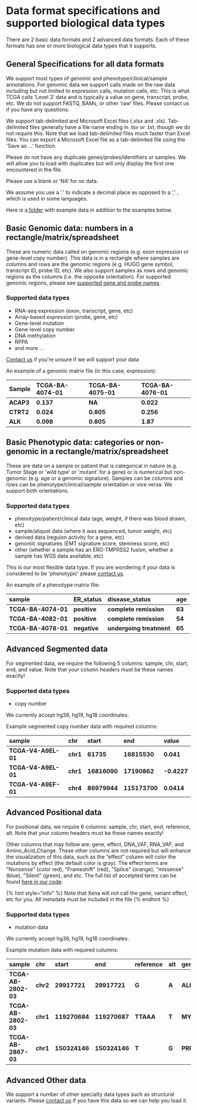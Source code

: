 # Data format specifications and supported biological data types

There are 2 basic data formats and 2 advanced data formats. Each of these formats has one or more biological data types that it supports.

## General Specifications for all data formats

We support most types of genomic and phenotype/clinical/sample annotations. For genomic data we support calls made on the raw data including but not limited to expression calls, mutation calls, etc. This is what TCGA calls ‘Level 3’ data and is typically a value on gene, transcript, probe, etc. We do not support FASTQ, BAMs, or other ‘raw’ files. Please contact us if you have any questions.

We support tab-delimited and Microsoft Excel files \(.xlsx and .xls\). Tab-delimited files generally have a file name ending in .tsv or .txt, though we do not require this. Note that we load tab-delimited files much faster than Excel files. You can export a Microsoft Excel file as a tab-delimited file using the 'Save as ...' function.

Please do not have any duplicate genes/probes/identifiers or samples. We will allow you to load with duplicates but will only display the first one encountered in the file.

Please use a blank or ‘NA’ for no data.

We assume you use a '.' to indicate a decimal place as opposed to a ',' , which is used in some languages.

Here is a[ folder](https://drive.google.com/file/d/0BxeGFxkAhivXVkwyMmh2cVZ6U00) with example data in addition to the examples below.

## **Basic Genomic data: numbers in a rectangle/matrix/spreadsheet**

These are numeric data called on genomic regions \(e.g. exon expression or gene-level copy number\). This data is in a rectangle where samples are columns and rows are the genomic regions \(e.g. HUGO gene symbol, transcript ID, probe ID, etc\). We also support samples as rows and genomic regions as the columns \(i.e. the opposite orientation\). For supported genomic regions, please see [supported gene and probe names](supported-gene-and-probe-names.md).

### Supported data types

* RNA-seq expression \(exon, transcript, gene, etc\)
* Array-based expression \(probe, gene, etc\)
* Gene-level mutation
* Gene-level copy number
* DNA methylation
* RPPA
* and more ...

[Contact us](../contact-us.md) if you're unsure if we will support your data

An example of a genomic matrix file \(in this case, expression\):

| **Sample** | **TCGA-BA-4074-01** | **TCGA-BA-4075-01** | **TCGA-BA-4076-01** |
| :--- | :--- | :--- | :--- |
| **ACAP3** | **0.137** | **NA** | **0.022** |
| **CTRT2** | **0.024** | **0.805** | **0.256** |
| **ALK** | **0.098** | **0.805** | **1.87** |

## Basic Phenotypic data: categories or non-genomic in a rectangle/**matrix/spreadsheet**

These are data on a sample or patient that is categorical in nature \(e.g. Tumor Stage or 'wild type' or 'mutant' for a gene\) or is numerical but non-genomic \(e.g. age or a genomic signature\). Samples can be columns and rows can be phenotype/clinical/sample orientation or vice versa. We support both orientations.

### Supported data types

* phenotype/patient/clinical data \(age, weight, if there was blood drawn, etc\)
* sample/aliquot data \(where it was sequenced, tumor weight, etc\)
* derived data \(regulon activity for a gene, etc\)
* genomic signatures \(EMT signature score, stemness score, etc\)
* other \(whether a sample has an ERG-TMPRSS2 fusion, whether a sample has WGS data available, etc\)

This is our most flexible data type. If you are wondering if your data is considered to be 'phenotypic' please [contact us](../contact-us.md).

An example of a phenotype matrix file:

| **sample** | **ER\_status** | **disease\_status** | **age** |
| :--- | :--- | :--- | :--- |
| **TCGA-BA-4074-01** | **positive** | **complete remission** | **63** |
| **TCGA-BA-4082-01** | **positive** | **complete remission** | **54** |
| **TCGA-BA-4078-01** | **negative** | **undergoing treatment** | **65** |

## **Advanced Segmented data**

For segmented data, we require the following 5 columns: sample, chr, start, end, and value. Note that your column headers must be these names exactly!

### Supported data types

* copy number

We currently accept hg38, hg19, hg18 coordinates.

Example segmented copy number data with required columns:

| **sample** | **chr** | **start** | **end** | **value** |
| :--- | :--- | :--- | :--- | :--- |
| **TCGA-V4-A9EL-01** | **chr1** | **61735** | **16815530** | **0.041** |
| **TCGA-V4-A9EL-01** | **chr1** | **16816090** | **17190862** | **-0.4227** |
| **TCGA-V4-A9EF-01** | **chr4** | **86979944** | **115173700** | **0.0414** |

## **Advanced Positional data**

For positional data, we require 6 columns: sample, chr, start, end, reference, alt. Note that your column headers must be these names exactly!

Other columns that may follow are: gene, effect, DNA\_VAF, RNA\_VAF, and Amino\_Acid\_Change. These other columns are not required but will enhance the visualization of this data, such as the “effect” column will color the mutations by effect \(the default color is gray\). The effect terms are "Nonsense" \(color red\), "Frameshift" \(red\), "Splice" \(orange\), "missense" \(blue\), "Silent" \(green\), and etc. The full list of accetpted terms can be found [here in our code](https://github.com/ucscXena/ucsc-xena-client/blob/master/js/models/mutationVector.js#L85).

{% hint style="info" %}
Note that Xena will not call the gene, variant effect, etc for you. All metadata must be included in the file
{% endhint %}

### Supported data types

* mutation data

We currently accept hg38, hg19, hg18 coordinates.

Example mutation data with required columns:

| **sample** | **chr** | **start** | **end** | **reference** | **alt** | **gene** |
| :--- | :--- | :--- | :--- | :--- | :--- | :--- |
| **TCGA-AB-2802-03** | **chr2** | **29917721** | **29917721** | **G** | **A** | **ALK** |
| **TCGA-AB-2802-03** | **chr1** | **119270684** | **119270687** | **TTAAA** | **T** | **MYC** |
| **TCGA-AB-2867-03** | **chr1** | **150324146** | **150324146** | **T** | **G** | **PRPF3** |

## **Advanced Other data**

We support a number of other specialty data types such as structural variants. Please [contact us](../contact-us.md) if you have this data so we can help you load it.

